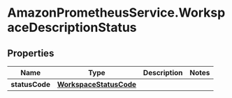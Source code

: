 # AmazonPrometheusService.WorkspaceDescriptionStatus

## Properties

Name | Type | Description | Notes
------------ | ------------- | ------------- | -------------
**statusCode** | [**WorkspaceStatusCode**](WorkspaceStatusCode.md) |  | 


